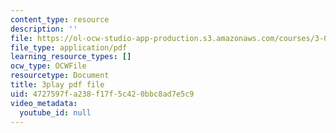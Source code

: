 ```yaml
---
content_type: resource
description: ''
file: https://ol-ocw-studio-app-production.s3.amazonaws.com/courses/3-091-introduction-to-solid-state-chemistry-fall-2018/4727597fa238f17f5c420bbc8ad7e5c9_1rgmGwAqMYc.pdf
file_type: application/pdf
learning_resource_types: []
ocw_type: OCWFile
resourcetype: Document
title: 3play pdf file
uid: 4727597f-a238-f17f-5c42-0bbc8ad7e5c9
video_metadata:
  youtube_id: null
---
```

